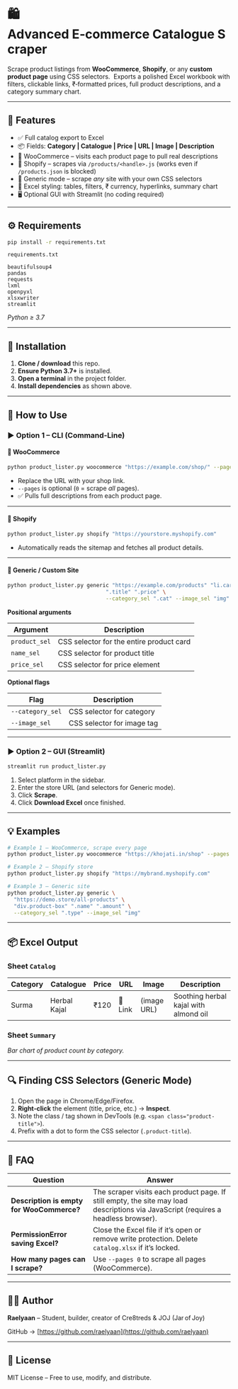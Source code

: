 # 🛍️ Advanced E‑commerce Catalogue Scraper

Scrape product listings from **WooCommerce**, **Shopify**, or any **custom product page** using CSS selectors.  Exports a polished Excel workbook with filters, clickable links, ₹‑formatted prices, full product descriptions, and a category summary chart.

---

## 🔧 Features

- ✅ Full catalog export to Excel
- 📦 Fields: **Category | Catalogue | Price | URL | Image | Description**
- 🛒 WooCommerce – visits each product page to pull real descriptions
- 🏪 Shopify – scrapes via `/products/<handle>.js` (works even if `/products.json` is blocked)
- 🧩 Generic mode – scrape *any* site with your own CSS selectors
- 💄 Excel styling: tables, filters, ₹ currency, hyperlinks, summary chart
- 🖥️ Optional GUI with Streamlit (no coding required)

---

## ⚙️ Requirements

```bash
pip install -r requirements.txt
```

`requirements.txt`

```
beautifulsoup4
pandas
requests
lxml
openpyxl
xlsxwriter
streamlit
```

*Python ≥ 3.7*

---

## 🔌 Installation

1. **Clone / download** this repo.
2. **Ensure Python 3.7+** is installed.
3. **Open a terminal** in the project folder.
4. **Install dependencies** as shown above.

---

## 🚀 How to Use

### ▶️ Option 1 – CLI (Command‑Line)

#### 🛒 WooCommerce

```bash
python product_lister.py woocommerce "https://example.com/shop/" --pages 5
```

- Replace the URL with your shop link.
- `--pages` is optional (`0` = scrape *all* pages).
- ✅ Pulls full descriptions from each product page.

---

#### 🏪 Shopify

```bash
python product_lister.py shopify "https://yourstore.myshopify.com"
```

- Automatically reads the sitemap and fetches all product details.

---

#### 🧩 Generic / Custom Site

```bash
python product_lister.py generic "https://example.com/products" "li.card" \
                               ".title" ".price" \
                               --category_sel ".cat" --image_sel "img"
```

**Positional arguments**

| Argument      | Description                              |
| ------------- | ---------------------------------------- |
| `product_sel` | CSS selector for the entire product card |
| `name_sel`    | CSS selector for product title           |
| `price_sel`   | CSS selector for price element           |

**Optional flags**

| Flag             | Description                |
| ---------------- | -------------------------- |
| `--category_sel` | CSS selector for category  |
| `--image_sel`    | CSS selector for image tag |

---

### ▶️ Option 2 – GUI (Streamlit)

```bash
streamlit run product_lister.py
```

1. Select platform in the sidebar.
2. Enter the store URL (and selectors for Generic mode).
3. Click **Scrape**.
4. Click **Download Excel** once finished.

---

## 💡 Examples

```bash
# Example 1 – WooCommerce, scrape every page
python product_lister.py woocommerce "https://khojati.in/shop" --pages 0

# Example 2 – Shopify store
python product_lister.py shopify "https://mybrand.myshopify.com"

# Example 3 – Generic site
python product_lister.py generic \
  "https://demo.store/all-products" \
  "div.product-box" ".name" ".amount" \
  --category_sel ".type" --image_sel "img"
```

---

## 📦 Excel Output

### Sheet `Catalog`

| Category | Catalogue    | Price | URL     | Image       | Description                           |
| -------- | ------------ | ----- | ------- | ----------- | ------------------------------------- |
| Surma    | Herbal Kajal | ₹120  | 🔗 Link | (image URL) | Soothing herbal kajal with almond oil |

### Sheet `Summary`

*Bar chart of product count by category.*

---

## 🔍 Finding CSS Selectors (Generic Mode)

1. Open the page in Chrome/Edge/Firefox.
2. **Right‑click** the element (title, price, etc.) → **Inspect**.
3. Note the class / tag shown in DevTools (e.g. `<span class="product-title">`).
4. Prefix with a dot to form the CSS selector (`.product-title`).

---

## 🙋 FAQ

| Question                                  | Answer                                                                                                                             |
| ----------------------------------------- | ---------------------------------------------------------------------------------------------------------------------------------- |
| **Description is empty for WooCommerce?** | The scraper visits each product page. If still empty, the site may load descriptions via JavaScript (requires a headless browser). |
| **PermissionError saving Excel?**         | Close the Excel file if it’s open or remove write protection. Delete `catalog.xlsx` if it’s locked.                                |
| **How many pages can I scrape?**          | Use `--pages 0` to scrape all pages (WooCommerce).                                                                                 |

---

## 👨‍💻 Author

**Raelyaan** – Student, builder, creator of Cre8treds & JOJ (Jar of Joy)

GitHub → [https://github.com/raelyaan](https://github.com/raelyaan)

---

## 📄 License

MIT License – Free to use, modify, and distribute.

